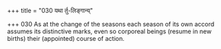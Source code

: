 +++
title = "030 यथा र्तु-लिङ्गान्य्"

+++
030	As at the change of the seasons each season of its own accord assumes its distinctive marks, even so corporeal beings (resume in new births) their (appointed) course of action.